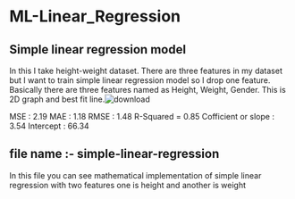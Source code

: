 # ML-Linear_Regression 

## Simple linear regression model
In this I take height-weight dataset. There are three features in my dataset but I want to train simple linear regression model so I drop one feature. Basically there are three features named as Height, Weight, Gender. 
This is 2D graph and best fit line.![download](https://github.com/user-attachments/assets/03dcb771-81b5-488f-9993-07a11332f35e)

MSE :  2.19
MAE :  1.18
RMSE :  1.48
R-Squared = 0.85
Cofficient or slope : 3.54
Intercept :  66.34

## file name :- simple-linear-regression 
In this file you can see mathematical implementation of simple linear regression with two features one is height and another is weight
